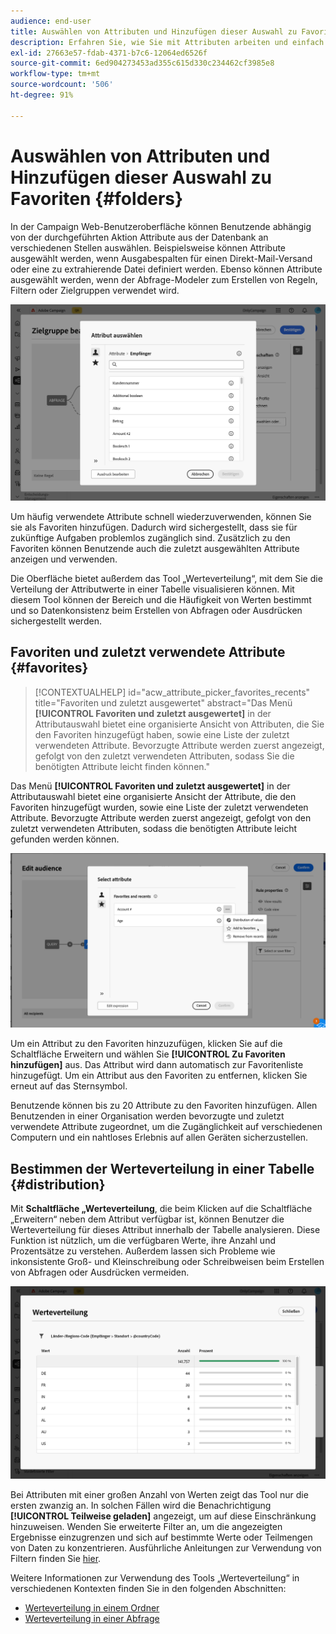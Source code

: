```yaml
---
audience: end-user
title: Auswählen von Attributen und Hinzufügen dieser Auswahl zu Favoriten
description: Erfahren Sie, wie Sie mit Attributen arbeiten und einfach auf bevorzugte und zuletzt verwendete Attribute zugreifen können.
exl-id: 27663e57-fdab-4371-b7c6-12064ed6526f
source-git-commit: 6ed904273453ad355c615d330c234462cf3985e8
workflow-type: tm+mt
source-wordcount: '506'
ht-degree: 91%

---
```


# Auswählen von Attributen und Hinzufügen dieser Auswahl zu Favoriten {#folders}

In der Campaign Web-Benutzeroberfläche können Benutzende abhängig von der durchgeführten Aktion Attribute aus der Datenbank an verschiedenen Stellen auswählen. Beispielsweise können Attribute ausgewählt werden, wenn Ausgabespalten für einen Direkt-Mail-Versand oder eine zu extrahierende Datei definiert werden. Ebenso können Attribute ausgewählt werden, wenn der Abfrage-Modeler zum Erstellen von Regeln, Filtern oder Zielgruppen verwendet wird.

![Auswählen von Attributen über die Datenbank mit verfügbaren Attributoptionen](assets/attributes-list.png)

Um häufig verwendete Attribute schnell wiederzuverwenden, können Sie sie als Favoriten hinzufügen. Dadurch wird sichergestellt, dass sie für zukünftige Aufgaben problemlos zugänglich sind. Zusätzlich zu den Favoriten können Benutzende auch die zuletzt ausgewählten Attribute anzeigen und verwenden.

Die Oberfläche bietet außerdem das Tool „Werteverteilung“, mit dem Sie die Verteilung der Attributwerte in einer Tabelle visualisieren können. Mit diesem Tool können der Bereich und die Häufigkeit von Werten bestimmt und so Datenkonsistenz beim Erstellen von Abfragen oder Ausdrücken sichergestellt werden.

## Favoriten und zuletzt verwendete Attribute {#favorites}

>[!CONTEXTUALHELP]
>id="acw_attribute_picker_favorites_recents"
>title="Favoriten und zuletzt ausgewertet"
>abstract="Das Menü **[!UICONTROL Favoriten und zuletzt ausgewertet]** in der Attributauswahl bietet eine organisierte Ansicht von Attributen, die Sie den Favoriten hinzugefügt haben, sowie eine Liste der zuletzt verwendeten Attribute. Bevorzugte Attribute werden zuerst angezeigt, gefolgt von den zuletzt verwendeten Attributen, sodass Sie die benötigten Attribute leicht finden können."

Das Menü **[!UICONTROL Favoriten und zuletzt ausgewertet]** in der Attributauswahl bietet eine organisierte Ansicht der Attribute, die den Favoriten hinzugefügt wurden, sowie eine Liste der zuletzt verwendeten Attribute. Bevorzugte Attribute werden zuerst angezeigt, gefolgt von den zuletzt verwendeten Attributen, sodass die benötigten Attribute leicht gefunden werden können.

![Attributmenü „Favoriten und zuletzt ausgewertet“ mit den bevorzugten und zuletzt verwendeten Attributen](assets/attributes-favorite.png)

Um ein Attribut zu den Favoriten hinzuzufügen, klicken Sie auf die Schaltfläche Erweitern und wählen Sie **[!UICONTROL Zu Favoriten hinzufügen]** aus. Das Attribut wird dann automatisch zur Favoritenliste hinzugefügt. Um ein Attribut aus den Favoriten zu entfernen, klicken Sie erneut auf das Sternsymbol.

Benutzende können bis zu 20 Attribute zu den Favoriten hinzufügen. Allen Benutzenden in einer Organisation werden bevorzugte und zuletzt verwendete Attribute zugeordnet, um die Zugänglichkeit auf verschiedenen Computern und ein nahtloses Erlebnis auf allen Geräten sicherzustellen.

## Bestimmen der Werteverteilung in einer Tabelle {#distribution}

Mit **Schaltfläche „Werteverteilung**, die beim Klicken auf die Schaltfläche „Erweitern“ neben dem Attribut verfügbar ist, können Benutzer die Werteverteilung für dieses Attribut innerhalb der Tabelle analysieren. Diese Funktion ist nützlich, um die verfügbaren Werte, ihre Anzahl und Prozentsätze zu verstehen. Außerdem lassen sich Probleme wie inkonsistente Groß- und Kleinschreibung oder Schreibweisen beim Erstellen von Abfragen oder Ausdrücken vermeiden.

![Benutzeroberfläche des Tools „Werteverteilung“ mit Anzeige der Anzahl und der Prozentsätze der Attributwerte](assets/attributes-distribution-values.png)

Bei Attributen mit einer großen Anzahl von Werten zeigt das Tool nur die ersten zwanzig an. In solchen Fällen wird die Benachrichtigung **[!UICONTROL Teilweise geladen]** angezeigt, um auf diese Einschränkung hinzuweisen. Wenden Sie erweiterte Filter an, um die angezeigten Ergebnisse einzugrenzen und sich auf bestimmte Werte oder Teilmengen von Daten zu konzentrieren. Ausführliche Anleitungen zur Verwendung von Filtern finden Sie [hier](../get-started/work-with-folders.md#filter-the-values).

Weitere Informationen zur Verwendung des Tools „Werteverteilung“ in verschiedenen Kontexten finden Sie in den folgenden Abschnitten:

* [Werteverteilung in einem Ordner](../get-started/work-with-folders.md##distribution-values-folder)
* [Werteverteilung in einer Abfrage](../query/build-query.md#distribution-values-query)